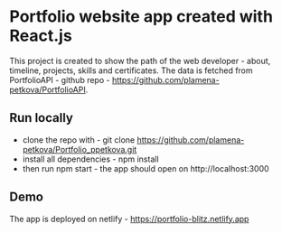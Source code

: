 # Portfolio website app created with React.js

This project is created to show the path of the web developer - about, timeline, projects, skills and certificates. The data is fetched from PortfolioAPI - github repo - https://github.com/plamena-petkova/PortfolioAPI. 

## Run locally

- clone the repo with - git clone https://github.com/plamena-petkova/Portfolio_ppetkova.git
- install all dependencies - npm install
- then run npm start - the app should open on http://localhost:3000


## Demo

The app is deployed on netlify - https://portfolio-blitz.netlify.app









